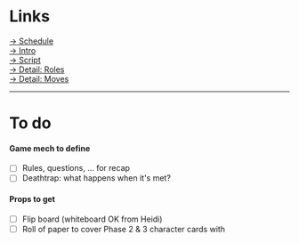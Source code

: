 # Links

[→ Schedule](schedule.md)  
[→ Intro](intro.md)  
[→ Script](script.md)  
[→ Detail: Roles](detail-roles.md)  
[→ Detail: Moves](detail-moves.md)  

---

#  To do

#### Game mech to define
- [ ] Rules, questions, ... for recap
- [ ] Deathtrap: what happens when it's met?

#### Props to get
- [ ] Flip board (whiteboard OK from Heidi)
- [ ] Roll of paper to cover Phase 2 & 3 character cards with
